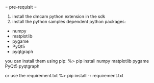 = pre-requisit =
1. install the dmcam python extension in the sdk 
2. install the python samples dependent python packages:
  * numpy
  * matplotlib
  * pygame
  * PyQt5
  * pyqtgraph

  you can install them using pip:
  %> pip install numpy matplotlib pygame PyQt5 pyqtgraph

  or use the requirement.txt 
  %> pip install -r requirement.txt
  